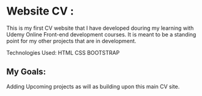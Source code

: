 # Website CV :
This is my first CV website that I have developed douring my learning with Udemy Online Front-end development courses.
It is meant to be a standing point for my other projects that are in development. 

Technologies Used:
HTML 
CSS
BOOTSTRAP


## My Goals:
Adding Upcoming projects as will as building upon this main CV site.


